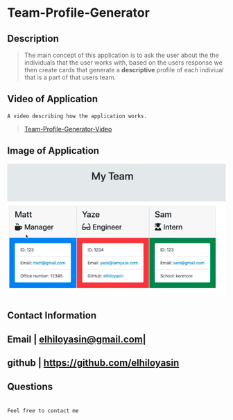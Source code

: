 # Team-Profile-Generator


## Description
>The main concept of this application is to ask the user about the the individuals that the user works with, based on the users response we then create cards 
that generate a __descriptive__ profile of each indiviual that is a part of that users team.

## Video of Application
```
A video describing how the application works.
```
>[Team-Profile-Generator-Video](https://www.youtube.com/watch?v=MpS0xtcUhDI&ab_channel=YasinElhilo)


## Image of Application

![Team-Profile-Generator-Image](images/teamgeneratorprofile.png)


## Contact Information

 >
  Email | elhiloyasin@gmail.com|
  ------------------------------ 
  github | https://github.com/elhiloyasin
  ------------------------------ 
  
  ## Questions
  ```bash
  
  Feel free to contact me 
  
  ````
 
  
  

